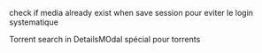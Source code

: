 check if media already exist when save
session pour eviter le login systematique

Torrent search in DetailsMOdal spécial pour torrents
